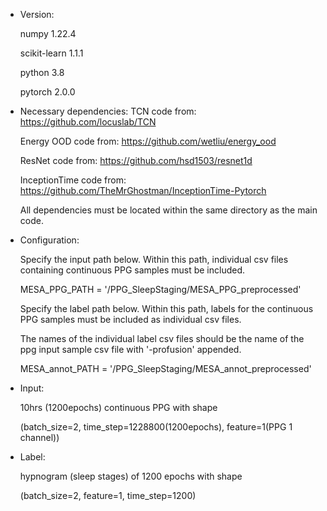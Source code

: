 - Version:
  
  numpy 1.22.4
  
  scikit-learn 1.1.1
  
  python 3.8
  
  pytorch 2.0.0
  
- Necessary dependencies:
  TCN code from: https://github.com/locuslab/TCN

  Energy OOD code from: https://github.com/wetliu/energy_ood
  
  ResNet code from: https://github.com/hsd1503/resnet1d
  
  InceptionTime code from: https://github.com/TheMrGhostman/InceptionTime-Pytorch

  All dependencies must be located within the same directory as the main code.

- Configuration:

  Specify the input path below. Within this path, individual csv files containing continuous PPG samples must be included.

  MESA_PPG_PATH = '/PPG_SleepStaging/MESA_PPG_preprocessed'

  Specify the label path below. Within this path, labels for the continuous PPG samples must be included as individual csv files.

  The names of the individual label csv files should be the name of the ppg input sample csv file with '-profusion' appended.

  MESA_annot_PATH = '/PPG_SleepStaging/MESA_annot_preprocessed'
  
- Input:
  
  10hrs (1200epochs) continuous PPG with shape

  (batch_size=2, time_step=1228800(1200epochs),  feature=1(PPG 1 channel))
  
- Label:

  hypnogram (sleep stages) of 1200 epochs with shape

  (batch_size=2, feature=1, time_step=1200)
  
